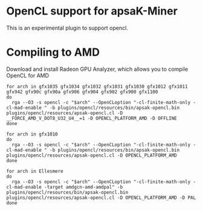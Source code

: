 # OpenCL support for apsaK-Miner

This is an experimental plugin to support opencl.

# Compiling to AMD
Download and install Radeon GPU Analyzer, which allows you to compile OpenCL for AMD

```shell
for arch in gfx1035 gfx1034 gfx1032 gfx1031 gfx1030 gfx1012 gfx1011 gfx942 gfx90c gfx90a gfx906 gfx904 gfx902 gfx900 gfx1100 
do 
  rga --O3 -s opencl -c "$arch" --OpenCLoption "-cl-finite-math-only -cl-mad-enable " -b plugins/opencl/resources/bin/apsak-opencl.bin plugins/opencl/resources/apsak-opencl.cl -D __FORCE_AMD_V_DOT8_U32_U4__=1 -D OPENCL_PLATFORM_AMD -D OFFLINE
done 

for arch in gfx1010
do 
  rga --O3 -s opencl -c "$arch" --OpenCLoption "-cl-finite-math-only -cl-mad-enable " -b plugins/opencl/resources/bin/apsak-opencl.bin plugins/opencl/resources/apsak-opencl.cl -D OPENCL_PLATFORM_AMD
done 

for arch in Ellesmere
do 
  rga --O3 -s opencl -c "$arch" --OpenCLoption "-cl-finite-math-only -cl-mad-enable -target amdgcn-amd-amdpal" -b plugins/opencl/resources/bin/apsak-opencl.bin plugins/opencl/resources/apsak-opencl.cl -D OPENCL_PLATFORM_AMD -D PAL
done 
```